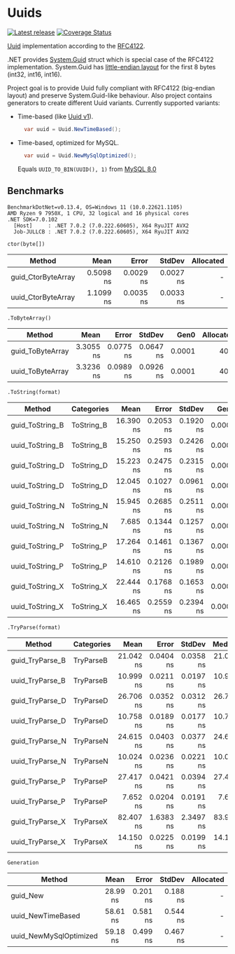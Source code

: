 # Uuids

[![Latest release](https://img.shields.io/badge/nuget-2.0.0-blue?&kill_cache=1)](https://www.nuget.org/packages/Uuids/2.0.0)
[![Coverage Status](https://coveralls.io/repos/github/vanbukin/Uuids/badge.svg?branch=refs/tags/2.0.0&kill_cache=1)](https://coveralls.io/github/vanbukin/Uuids?branch=refs/tags/2.0.0)

[Uuid](./src/Uuids/Uuid.cs) implementation according to the [RFC4122](https://tools.ietf.org/html/rfc4122).

.NET provides [System.Guid](https://docs.microsoft.com/en-us/dotnet/api/system.guid) struct which is special case of the RFC4122 implementation. System.Guid has [little-endian layout](https://github.com/dotnet/runtime/blob/v7.0.0/src/libraries/System.Private.CoreLib/src/System/Guid.cs#L30-L32) for the first 8 bytes (int32, int16, int16).

Project goal is to provide Uuid fully compliant with RFC4122 (big-endian layout) and preserve System.Guid-like behaviour. Also project contains generators to create different Uuid variants. Currently supported variants:

- Time-based (like [Uuid v1](https://tools.ietf.org/html/rfc4122#section-4.1.3)).

  ```csharp
    var uuid = Uuid.NewTimeBased();
  ```

- Time-based, optimized for MySQL.

  ```csharp
    var uuid = Uuid.NewMySqlOptimized();
  ```

  Equals `UUID_TO_BIN(UUID(), 1)` from [MySQL 8.0](https://dev.mysql.com/doc/refman/8.0/en/miscellaneous-functions.html#function_uuid-to-bin)

## Benchmarks

```
BenchmarkDotNet=v0.13.4, OS=Windows 11 (10.0.22621.1105)
AMD Ryzen 9 7950X, 1 CPU, 32 logical and 16 physical cores
.NET SDK=7.0.102
  [Host]     : .NET 7.0.2 (7.0.222.60605), X64 RyuJIT AVX2
  Job-JULLCB : .NET 7.0.2 (7.0.222.60605), X64 RyuJIT AVX2
```

`ctor(byte[])`

| Method             |      Mean |     Error |    StdDev | Allocated |
|--------------------|----------:|----------:|----------:|----------:|
| guid_CtorByteArray | 0.5098 ns | 0.0029 ns | 0.0027 ns |         - |
| uuid_CtorByteArray | 1.1099 ns | 0.0035 ns | 0.0033 ns |         - |

`.ToByteArray()`

| Method           |      Mean |     Error |    StdDev |   Gen0 | Allocated |
|------------------|----------:|----------:|----------:|-------:|----------:|
| guid_ToByteArray | 3.3055 ns | 0.0775 ns | 0.0647 ns | 0.0001 |      40 B |
| uuid_ToByteArray | 3.3236 ns | 0.0989 ns | 0.0926 ns | 0.0001 |      40 B |

`.ToString(format)`

| Method          | Categories |      Mean |     Error |    StdDev |   Gen0 | Allocated |
|-----------------|------------|----------:|----------:|----------:|-------:|----------:|
| guid_ToString_B | ToString_B | 16.390 ns | 0.2053 ns | 0.1920 ns | 0.0002 |     104 B |
| uuid_ToString_B | ToString_B | 15.250 ns | 0.2593 ns | 0.2426 ns | 0.0002 |     104 B |
| guid_ToString_D | ToString_D | 15.223 ns | 0.2475 ns | 0.2315 ns | 0.0001 |      96 B |
| uuid_ToString_D | ToString_D | 12.045 ns | 0.1027 ns | 0.0961 ns | 0.0002 |      96 B |
| guid_ToString_N | ToString_N | 15.945 ns | 0.2685 ns | 0.2511 ns | 0.0001 |      88 B |
| uuid_ToString_N | ToString_N |  7.685 ns | 0.1344 ns | 0.1257 ns | 0.0002 |      88 B |
| guid_ToString_P | ToString_P | 17.264 ns | 0.1461 ns | 0.1367 ns | 0.0002 |     104 B |
| uuid_ToString_P | ToString_P | 14.610 ns | 0.2126 ns | 0.1989 ns | 0.0002 |     104 B |
| guid_ToString_X | ToString_X | 22.444 ns | 0.1768 ns | 0.1653 ns | 0.0003 |     160 B |
| uuid_ToString_X | ToString_X | 16.465 ns | 0.2559 ns | 0.2394 ns | 0.0003 |     160 B |

`.TryParse(format)`

| Method          | Categories |      Mean |     Error |    StdDev |    Median | Allocated |
|-----------------|------------|----------:|----------:|----------:|----------:|----------:|
| guid_TryParse_B | TryParseB  | 21.042 ns | 0.0404 ns | 0.0358 ns | 21.044 ns |         - |
| uuid_TryParse_B | TryParseB  | 10.999 ns | 0.0211 ns | 0.0197 ns | 10.998 ns |         - |
| guid_TryParse_D | TryParseD  | 26.706 ns | 0.0352 ns | 0.0312 ns | 26.703 ns |         - |
| uuid_TryParse_D | TryParseD  | 10.758 ns | 0.0189 ns | 0.0177 ns | 10.758 ns |         - |
| guid_TryParse_N | TryParseN  | 24.615 ns | 0.0403 ns | 0.0377 ns | 24.617 ns |         - |
| uuid_TryParse_N | TryParseN  | 10.024 ns | 0.0236 ns | 0.0221 ns | 10.024 ns |         - |
| guid_TryParse_P | TryParseP  | 27.417 ns | 0.0421 ns | 0.0394 ns | 27.427 ns |         - |
| uuid_TryParse_P | TryParseP  |  7.652 ns | 0.0204 ns | 0.0191 ns |  7.656 ns |         - |
| guid_TryParse_X | TryParseX  | 82.407 ns | 1.6383 ns | 2.3497 ns | 83.912 ns |         - |
| uuid_TryParse_X | TryParseX  | 14.150 ns | 0.0225 ns | 0.0199 ns | 14.154 ns |         - |

`Generation`

| Method                 |   Mean   |    Error |   StdDev | Allocated |
|------------------------|:--------:|---------:|---------:|----------:|
| guid_New               | 28.99 ns | 0.201 ns | 0.188 ns |         - |
| uuid_NewTimeBased      | 58.61 ns | 0.581 ns | 0.544 ns |         - |
| uuid_NewMySqlOptimized | 59.18 ns | 0.499 ns | 0.467 ns |         - |
